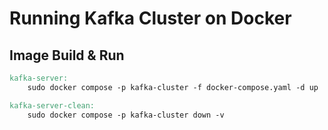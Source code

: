 # Running Kafka Cluster on Docker

## Image Build & Run
```Makefile
kafka-server:
	sudo docker compose -p kafka-cluster -f docker-compose.yaml -d up

kafka-server-clean:
	sudo docker compose -p kafka-cluster down -v
```
